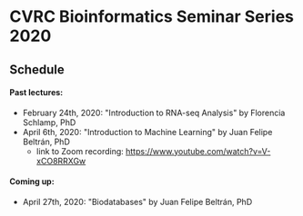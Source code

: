 # CVRC Bioinformatics Seminar Series 2020

## Schedule


#### Past lectures:
* February 24th, 2020: "Introduction to RNA-seq Analysis" by Florencia Schlamp, PhD
* April 6th, 2020: "Introduction to Machine Learning" by Juan Felipe Beltrán, PhD
    * link to Zoom recording: https://www.youtube.com/watch?v=V-xCO8RRXGw

#### Coming up:
* April 27th, 2020: "Biodatabases" by Juan Felipe Beltrán, PhD
